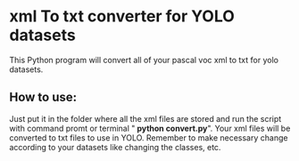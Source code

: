 # xml To txt converter for YOLO datasets
This Python program will convert all of your pascal voc xml to txt for yolo datasets.

## How to use:
Just put it in the folder where all the xml files are stored and run the script with command promt or terminal "<b> python convert.py</b>". Your xml files will be converted to txt files to use in YOLO. Remember to make necessary change according to your datasets like changing the classes, etc.

